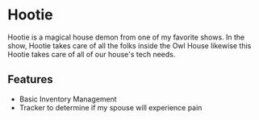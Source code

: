 # Hootie

Hootie is a magical house demon from one of my favorite shows. In the show, Hootie takes care of all the folks inside the Owl House likewise this Hootie takes care of all of our house's tech needs.

## Features

- Basic Inventory Management
- Tracker to determine if my spouse will experience pain
